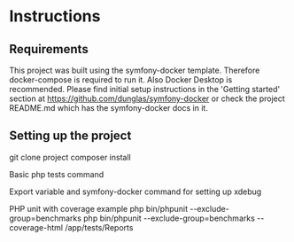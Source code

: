 # Instructions

## Requirements

This project was built using the symfony-docker template. Therefore docker-compose is required to run it. Also Docker Desktop is recommended. Please find initial setup instructions in the 'Getting started' section at https://github.com/dunglas/symfony-docker or check the project README.md which has the symfony-docker docs in it.

## Setting up the project

git clone project
composer install

Basic php tests command

Export variable and symfony-docker command for setting up xdebug

PHP unit with coverage example
php bin/phpunit --exclude-group=benchmarks
php bin/phpunit --exclude-group=benchmarks --coverage-html /app/tests/Reports
